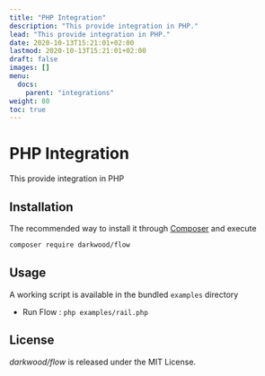 ```yaml
---
title: "PHP Integration"
description: "This provide integration in PHP."
lead: "This provide integration in PHP."
date: 2020-10-13T15:21:01+02:00
lastmod: 2020-10-13T15:21:01+02:00
draft: false
images: []
menu:
  docs:
    parent: "integrations"
weight: 80
toc: true
---
```


# PHP Integration

This provide integration in PHP

## Installation

The recommended way to install it through [Composer](http://getcomposer.org/) and execute

```bash
composer require darkwood/flow
```

## Usage

A working script is available in the bundled `examples` directory

- Run Flow : `php examples/rail.php`

## License

_darkwood/flow_ is released under the MIT License.
